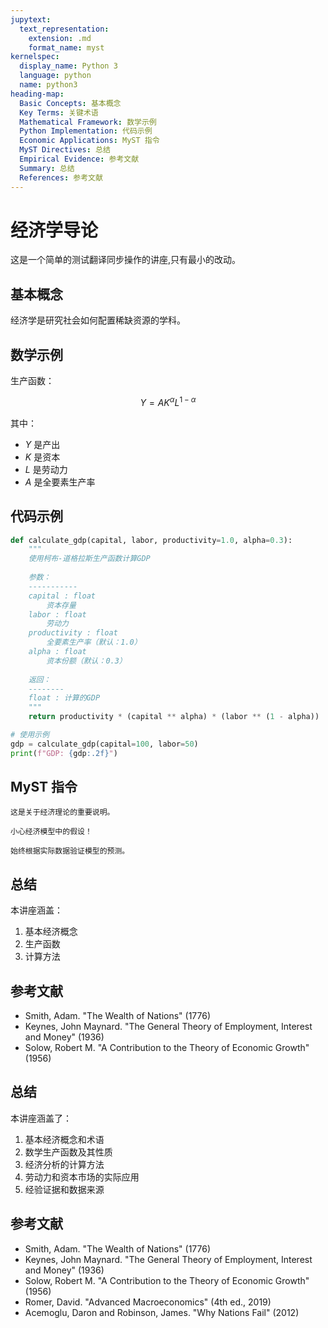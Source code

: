 ```yaml
---
jupytext:
  text_representation:
    extension: .md
    format_name: myst
kernelspec:
  display_name: Python 3
  language: python
  name: python3
heading-map:
  Basic Concepts: 基本概念
  Key Terms: 关键术语
  Mathematical Framework: 数学示例
  Python Implementation: 代码示例
  Economic Applications: MyST 指令
  MyST Directives: 总结
  Empirical Evidence: 参考文献
  Summary: 总结
  References: 参考文献
---
```


# 经济学导论

这是一个简单的测试翻译同步操作的讲座,只有最小的改动。

## 基本概念

经济学是研究社会如何配置稀缺资源的学科。

## 数学示例

生产函数：

$$
Y = A K^{\alpha} L^{1-\alpha}
$$

其中：
- $Y$ 是产出
- $K$ 是资本
- $L$ 是劳动力
- $A$ 是全要素生产率

## 代码示例

```python
def calculate_gdp(capital, labor, productivity=1.0, alpha=0.3):
    """
    使用柯布-道格拉斯生产函数计算GDP
    
    参数：
    -----------
    capital : float
        资本存量
    labor : float
        劳动力
    productivity : float
        全要素生产率（默认：1.0）
    alpha : float
        资本份额（默认：0.3）
        
    返回：
    --------
    float : 计算的GDP
    """
    return productivity * (capital ** alpha) * (labor ** (1 - alpha))

# 使用示例
gdp = calculate_gdp(capital=100, labor=50)
print(f"GDP: {gdp:.2f}")
```

## MyST 指令

```{note}
这是关于经济理论的重要说明。
```

```{warning}
小心经济模型中的假设！
```

```{tip}
始终根据实际数据验证模型的预测。
```

## 总结

本讲座涵盖：
1. 基本经济概念
2. 生产函数
3. 计算方法

## 参考文献

- Smith, Adam. "The Wealth of Nations" (1776)
- Keynes, John Maynard. "The General Theory of Employment, Interest and Money" (1936)
- Solow, Robert M. "A Contribution to the Theory of Economic Growth" (1956)

## 总结

本讲座涵盖了：
1. 基本经济概念和术语
2. 数学生产函数及其性质
3. 经济分析的计算方法
4. 劳动力和资本市场的实际应用
5. 经验证据和数据来源

## 参考文献

- Smith, Adam. "The Wealth of Nations" (1776)
- Keynes, John Maynard. "The General Theory of Employment, Interest and Money" (1936)
- Solow, Robert M. "A Contribution to the Theory of Economic Growth" (1956)
- Romer, David. "Advanced Macroeconomics" (4th ed., 2019)
- Acemoglu, Daron and Robinson, James. "Why Nations Fail" (2012)
